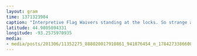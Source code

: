 ```yaml
---
layout: gram
time: 1371323984
caption: "Interpretive Flag Waivers standing at the locks. So strange and awesome."
latitude: 44.9805094331
longitude: -93.2575970935
media:
- media/posts/201306/11352275_888020017910861_941876454_n_17842733866000351.jpg
---
```

